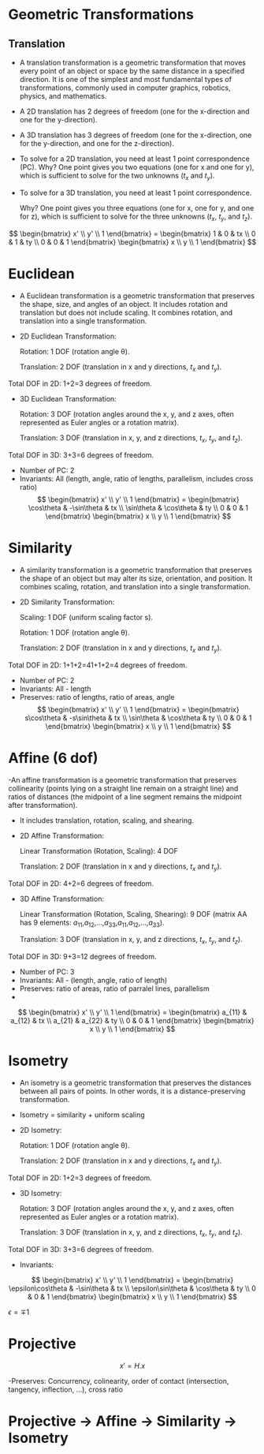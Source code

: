 # Geometric Transformations

## Translation
- A translation transformation is a geometric transformation that moves every point of an object or space by the same distance in a specified direction. It is one of the simplest and most fundamental types of transformations, commonly used in computer graphics, robotics, physics, and mathematics.
- A 2D translation has 2 degrees of freedom (one for the x-direction and one for the y-direction).
- A 3D translation has 3 degrees of freedom (one for the x-direction, one for the y-direction, and one for the z-direction).
- To solve for a 2D translation, you need at least 1 point correspondence (PC).
    Why? One point gives you two equations (one for x and one for y), which is sufficient to solve for the two unknowns ($t_x$​ and $t_y$​).
- To solve for a 3D translation, you need at least 1 point correspondence.

    Why? One point gives you three equations (one for x, one for y, and one for z), which is sufficient to solve for the three unknowns ($t_x$​, $t_y$​, and $t_z$​).
  
$$ 
\begin{bmatrix}
x' \\ 
y'  \\ 
1 
\end{bmatrix} 
= \begin{bmatrix}
1 & 0 & tx \\ 
0 & 1 & ty \\ 
0 & 0 & 1 
\end{bmatrix}
\begin{bmatrix}
x \\ 
y  \\ 
1 
\end{bmatrix}  
$$

# Euclidean 
- A Euclidean transformation is a geometric transformation that preserves the shape, size, and angles of an object. It includes rotation and translation but does not include scaling. It combines rotation, and translation into a single transformation.
- 2D Euclidean Transformation:

    Rotation: 1 DOF (rotation angle θ).

    Translation: 2 DOF (translation in x and y directions, $t_x$​ and $t_y$​).

Total DOF in 2D:
1+2=3 degrees of freedom.

- 3D Euclidean Transformation:

    Rotation: 3 DOF (rotation angles around the x, y, and z axes, often represented as Euler angles or a rotation matrix).

    Translation: 3 DOF (translation in x, y, and z directions, $t_x$​, $t_y$​, and $t_z$​).

Total DOF in 3D:
3+3=6 degrees of freedom.

- Number of PC: 2
- Invariants: All (length, angle, ratio of lengths, parallelism, includes cross ratio)
$$ 
\begin{bmatrix}
x' \\ 
y'  \\ 
1 
\end{bmatrix} 
= \begin{bmatrix}
\cos\theta & -\sin\theta & tx \\ 
\sin\theta & \cos\theta & ty \\ 
0 & 0 & 1 
\end{bmatrix}
\begin{bmatrix}
x \\ 
y  \\ 
1 
\end{bmatrix}  
$$

# Similarity 
- A similarity transformation is a geometric transformation that preserves the shape of an object but may alter its size, orientation, and position. It combines scaling, rotation, and translation into a single transformation.
- 2D Similarity Transformation:

    Scaling: 1 DOF (uniform scaling factor s).

    Rotation: 1 DOF (rotation angle θ).

    Translation: 2 DOF (translation in x and y directions, $t_x$ and $t_y$​).

Total DOF in 2D:
1+1+2=41+1+2=4 degrees of freedom.

- Number of PC: 2
- Invariants: All - length
- Preserves: ratio of lengths, ratio of areas, angle
$$ 
\begin{bmatrix}
x' \\ 
y'  \\ 
1 
\end{bmatrix} 
= \begin{bmatrix}
s\cos\theta & -s\sin\theta & tx \\ 
\sin\theta & \cos\theta & ty \\ 
0 & 0 & 1 
\end{bmatrix}
\begin{bmatrix}
x \\ 
y  \\ 
1 
\end{bmatrix}  
$$

# Affine (6 dof)
-An affine transformation is a geometric transformation that preserves collinearity (points lying on a straight line remain on a straight line) and ratios of distances (the midpoint of a line segment remains the midpoint after transformation). 
-  It includes translation, rotation, scaling, and shearing.
- 2D Affine Transformation:

    Linear Transformation (Rotation, Scaling): 4 DOF 

    Translation: 2 DOF (translation in x and y directions, $t_x$​ and $t_y$​).

Total DOF in 2D:
4+2=6 degrees of freedom.

- 3D Affine Transformation:

    Linear Transformation (Rotation, Scaling, Shearing): 9 DOF (matrix AA has 9 elements: $a_{11}$,$a_{12}$,…,$a_{33}$,$a_{11}$​,$a_{12}$​,…,$a_{33}$​).

    Translation: 3 DOF (translation in x, y, and z directions, $t_x$​, $t_y$​, and $t_z$​).

Total DOF in 3D:
9+3=12 degrees of freedom.

- Number of PC: 3
- Invariants: All - (length, angle, ratio of length)
- Preserves: ratio of areas, ratio of parralel lines, parallelism
- 
$$ 
\begin{bmatrix}
x' \\ 
y'  \\ 
1 
\end{bmatrix} 
= \begin{bmatrix}
a_{11} & a_{12} & tx \\ 
a_{21} & a_{22} & ty \\ 
0 & 0 & 1 
\end{bmatrix}
\begin{bmatrix}
x \\ 
y  \\ 
1 
\end{bmatrix}  
$$

# Isometry 
- An isometry is a geometric transformation that preserves the distances between all pairs of points. In other words, it is a distance-preserving transformation. 
- Isometry = similarity + uniform scaling
-  2D Isometry:

    Rotation: 1 DOF (rotation angle θ).

    Translation: 2 DOF (translation in x and y directions, $t_x$​ and $t_y$​).

Total DOF in 2D:
1+2=3 degrees of freedom.
- 3D Isometry:

    Rotation: 3 DOF (rotation angles around the x, y, and z axes, often represented as Euler angles or a rotation matrix).

    Translation: 3 DOF (translation in x, y, and z directions, $t_x$​, $t_y$​, and $t_z$​).

Total DOF in 3D:
3+3=6 degrees of freedom.

- Invariants: 

$$ 
\begin{bmatrix}
x' \\ 
y'  \\ 
1 
\end{bmatrix} 
= \begin{bmatrix}
\epsilon\cos\theta & -\sin\theta & tx \\ 
\epsilon\sin\theta & \cos\theta & ty \\ 
0 & 0 & 1 
\end{bmatrix}
\begin{bmatrix}
x \\ 
y  \\ 
1 
\end{bmatrix}  
$$

$\epsilon=\mp1$

# Projective
$$ x' = H.x $$

-Preserves: Concurrency, colinearity, order of contact (intersection, tangency, inflection, ...), cross ratio

# Projective -> Affine -> Similarity -> Isometry
